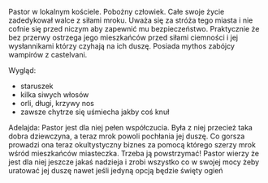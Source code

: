 Pastor w lokalnym kościele. Pobożny człowiek. Całe swoje życie zadedykował walce z siłami mroku. Uważa się za stróża tego miasta i nie cofnie się przed niczym aby zapewnić mu bezpieczeństwo. Praktycznie że bez przerwy ostrzega jego mieszkańców przed siłami ciemności i jej wysłannikami którzy czyhają na ich duszę. Posiada mythos zabójcy wampirów z castelvani. 

Wygląd:
<ul>
<li>staruszek</li>
<li>kilka siwych włosów</li>
<li>orli, długi, krzywy nos</li>
<li>zawsze chytrze się uśmiecha jakby coś knuł</li>
</ul>

Adelajda:
Pastor jest dla niej pełen współczucia. Była z niej przecież taka dobra dziewczyna, a teraz mrok powoli pochłania jej duszę. Co gorsza prowadzi ona teraz okultystyczny biznes za pomocą którego szerzy mrok wśród mieszkańców miasteczka. Trzeba ją powstrzymać! Pastor wierzy że jest dla niej jeszcze jakaś nadzieja i zrobi wszystko co w swojej mocy żeby uratować jej duszę nawet jeśli jedyną opcją będzie święty ogień
